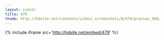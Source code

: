 ```yaml
---
layout: sieutv
title: 479
thumb: http://hdsite.net/contents/videos_screenshots/0/479/preview_360p.mp4.jpg
---
```

{% include iframe src='http://hdsite.net/embed/479' %}
 
